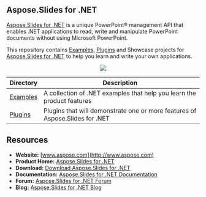 ## Aspose.Slides for .NET

[Aspose.Slides for .NET](https://products.aspose.com/slides/net) is a unique PowerPoint® management API that enables .NET applications to read, write and manipulate PowerPoint documents without using Microsoft PowerPoint.

This repository contains [Examples](Examples), [Plugins](Plugins) and Showcase projects for [Aspose.Slides for .NET](https://products.aspose.com/slides/net) to help you learn and write your own applications.

<p align="center">

  <a title="Download complete Aspose.Slides for .NET source code" href="https://github.com/aspose-slides/Aspose.Slides-for-.NET/archive/master.zip">
	<img src="https://raw.github.com/AsposeExamples/java-examples-dashboard/master/images/downloadZip-Button-Large.png" />
  </a>
</p>

Directory | Description
--------- | -----------
[Examples](Examples)  | A collection of .NET examples that help you learn the product features
[Plugins](Plugins)  | Plugins that will demonstrate one or more features of Aspose.Slides for .NET

## Resources

+ **Website:** [www.aspose.com](http://www.aspose.com)
+ **Product Home:** [Aspose.Slides for .NET](https://products.aspose.com/slides/net)
+ **Download:** [Download Aspose.Slides for .NET](https://www.nuget.org/packages/Aspose.Slides.NET/)
+ **Documentation:** [Aspose.Slides for .NET Documentation](https://docs.aspose.com/display/slidesnet/Home)
+ **Forum:** [Aspose.Slides for .NET Forum](https://forum.aspose.com/c/slides)
+ **Blog:** [Aspose.Slides for .NET Blog](https://blog.aspose.com/category/aspose-products/aspose-slides-product-family/)


